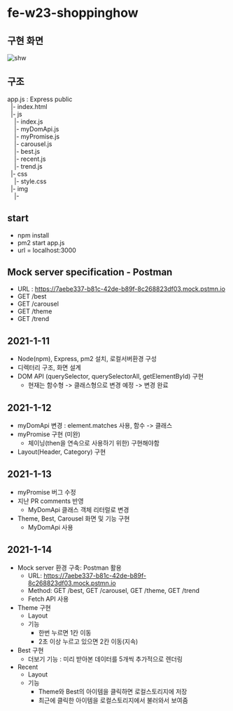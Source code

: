 # fe-w23-shoppinghow

## 구현 화면
![shw](https://user-images.githubusercontent.com/26708382/104601795-02761480-56be-11eb-8d7f-764624b2d73e.png)


## 구조
  app.js : Express
  public  
  &nbsp;&nbsp;|- index.html  
  &nbsp;&nbsp;|- js  
  &nbsp;&nbsp;&nbsp;&nbsp;|- index.js  
  &nbsp;&nbsp;&nbsp;&nbsp;|- myDomApi.js  
  &nbsp;&nbsp;&nbsp;&nbsp;|- myPromise.js  
  &nbsp;&nbsp;&nbsp;&nbsp;|- carousel.js  
  &nbsp;&nbsp;&nbsp;&nbsp;|- best.js  
  &nbsp;&nbsp;&nbsp;&nbsp;|- recent.js  
  &nbsp;&nbsp;&nbsp;&nbsp;|- trend.js  
  &nbsp;&nbsp;|- css  
  &nbsp;&nbsp;&nbsp;&nbsp;|- style.css  
  &nbsp;&nbsp;|- img  
  &nbsp;&nbsp;&nbsp;&nbsp;|-   

## start
  - npm install
  - pm2 start app.js
  - url = localhost:3000

## Mock server specification - Postman
  - URL : https://7aebe337-b81c-42de-b89f-8c268823df03.mock.pstmn.io
  - GET /best
  - GET /carousel
  - GET /theme
  - GET /trend

## 2021-1-11
  - Node(npm), Express, pm2 설치, 로컬서버환경 구성
  - 디렉터리 구조, 화면 설계
  - DOM API (querySelector, querySelectorAll, getElementById) 구현
     - 현재는 함수형 -> 클래스형으로 변경 예정 -> 변경 완료

## 2021-1-12
  - myDomApi 변경 : element.matches 사용, 함수 -> 클래스
  - myPromise 구현 (미완)
    - 체이닝(then을 연속으로 사용하기 위한) 구현해야함
  - Layout(Header, Category) 구현
  
## 2021-1-13
  - myPromise 버그 수정 
  - 지난 PR comments 반영
    - MyDomApi 클래스 객체 리터럴로 변경
  - Theme, Best, Carousel 화면 및 기능 구현
    - MyDomApi 사용

## 2021-1-14
  - Mock server 환경 구축: Postman 활용
    - URL: https://7aebe337-b81c-42de-b89f-8c268823df03.mock.pstmn.io
    - Method: GET /best, GET /carousel, GET /theme, GET /trend
    - Fetch API 사용
  - Theme 구현
    - Layout
    - 기능
      - 한번 누르면 1칸 이동
      - 2초 이상 누르고 있으면 2칸 이동(지속)
  - Best 구현
    - 더보기 기능 : 미리 받아본 데이터를 5개씩 추가적으로 렌더링
  - Recent
    - Layout
    - 기능
      - Theme와 Best의 아이템을 클릭하면 로컬스토리지에 저장
      - 최근에 클릭한 아이템을 로컬스토리지에서 불러와서 보여줌
  
